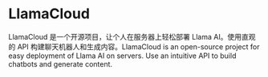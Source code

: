 # LlamaCloud
LlamaCloud 是一个开源项目，让个人在服务器上轻松部署 Llama AI。使用直观的 API 构建聊天机器人和生成内容。LlamaCloud is an open-source project for easy deployment of Llama AI on servers. Use an intuitive API to build chatbots and generate content.
